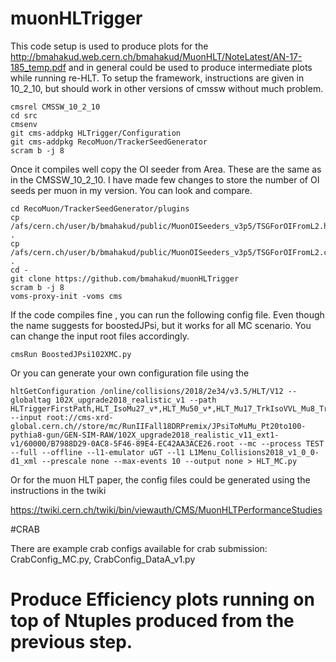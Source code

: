 # muonHLTrigger
This code setup is used to produce plots for the  http://bmahakud.web.cern.ch/bmahakud/MuonHLT/NoteLatest/AN-17-185_temp.pdf and in general could be used to produce intermediate plots while running re-HLT. To setup the framework, instructions are given in 10_2_10, but should work in other versions of cmssw without much problem.
```
cmsrel CMSSW_10_2_10 
cd src
cmsenv
git cms-addpkg HLTrigger/Configuration
git cms-addpkg RecoMuon/TrackerSeedGenerator
scram b -j 8
```
Once it compiles well copy the OI seeder from Area.  These are the same as in the CMSSW_10_2_10. I have made few changes to store the number of OI seeds per muon in my version. You can look and compare.

```
cd RecoMuon/TrackerSeedGenerator/plugins
cp /afs/cern.ch/user/b/bmahakud/public/MuonOISeeders_v3p5/TSGForOIFromL2.h .
cp /afs/cern.ch/user/b/bmahakud/public/MuonOISeeders_v3p5/TSGForOIFromL2.cc .
cd -
git clone https://github.com/bmahakud/muonHLTrigger
scram b -j 8
voms-proxy-init -voms cms 
```
If the code compiles fine , you can run the following config file. Even though the name suggests for boostedJPsi, but it works for all MC scenario. You can change the input root files accordingly. 

```
cmsRun BoostedJPsi102XMC.py
```

Or you can generate your own configuration file using the 

```
hltGetConfiguration /online/collisions/2018/2e34/v3.5/HLT/V12 --globaltag 102X_upgrade2018_realistic_v1 --path HLTriggerFirstPath,HLT_IsoMu27_v*,HLT_Mu50_v*,HLT_Mu17_TrkIsoVVL_Mu8_TrkIsoVVL_DZ_Mass3p8_v*,HLTriggerFinalPath,HLTAnalyzerEndpath --input root://cms-xrd-global.cern.ch//store/mc/RunIIFall18DRPremix/JPsiToMuMu_Pt20to100-pythia8-gun/GEN-SIM-RAW/102X_upgrade2018_realistic_v11_ext1-v1/60000/B7988D29-0AC8-5F46-89E4-EC42AA3ACE26.root --mc --process TEST --full --offline --l1-emulator uGT --l1 L1Menu_Collisions2018_v1_0_0-d1_xml --prescale none --max-events 10 --output none > HLT_MC.py

```
Or for the muon HLT paper, the config files could be generated using the instructions in the twiki

https://twiki.cern.ch/twiki/bin/viewauth/CMS/MuonHLTPerformanceStudies

#CRAB

There are example crab configs available for crab submission: CrabConfig_MC.py, CrabConfig_DataA_v1.py



# Produce Efficiency plots running on top of Ntuples produced from the previous step.














